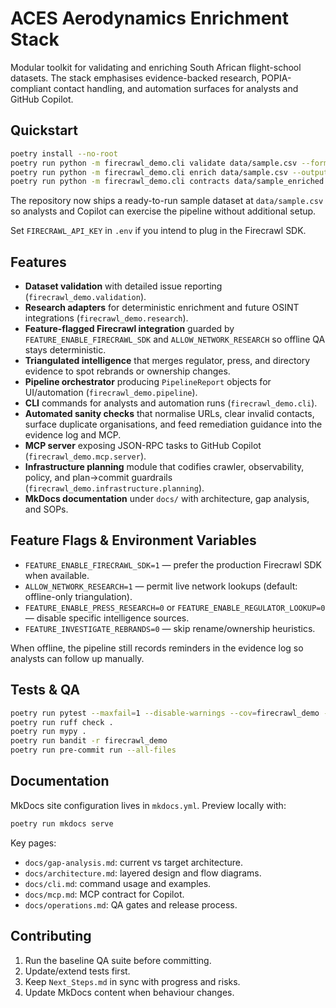# ACES Aerodynamics Enrichment Stack

Modular toolkit for validating and enriching South African flight-school datasets. The stack emphasises evidence-backed research, POPIA-compliant contact handling, and automation surfaces for analysts and GitHub Copilot.

## Quickstart

```bash
poetry install --no-root
poetry run python -m firecrawl_demo.cli validate data/sample.csv --format json
poetry run python -m firecrawl_demo.cli enrich data/sample.csv --output data/sample_enriched.csv
poetry run python -m firecrawl_demo.cli contracts data/sample_enriched.csv --format text
```

The repository now ships a ready-to-run sample dataset at `data/sample.csv` so analysts and Copilot can exercise the
pipeline without additional setup.

Set `FIRECRAWL_API_KEY` in `.env` if you intend to plug in the Firecrawl SDK.

## Features

- **Dataset validation** with detailed issue reporting (`firecrawl_demo.validation`).
- **Research adapters** for deterministic enrichment and future OSINT integrations (`firecrawl_demo.research`).
- **Feature-flagged Firecrawl integration** guarded by `FEATURE_ENABLE_FIRECRAWL_SDK` and `ALLOW_NETWORK_RESEARCH` so offline QA stays deterministic.
- **Triangulated intelligence** that merges regulator, press, and directory evidence to spot rebrands or ownership changes.
- **Pipeline orchestrator** producing `PipelineReport` objects for UI/automation (`firecrawl_demo.pipeline`).
- **CLI** commands for analysts and automation runs (`firecrawl_demo.cli`).
- **Automated sanity checks** that normalise URLs, clear invalid contacts, surface duplicate organisations, and feed
  remediation guidance into the evidence log and MCP.
- **MCP server** exposing JSON-RPC tasks to GitHub Copilot (`firecrawl_demo.mcp.server`).
- **Infrastructure planning** module that codifies crawler, observability, policy, and plan→commit guardrails (`firecrawl_demo.infrastructure.planning`).
- **MkDocs documentation** under `docs/` with architecture, gap analysis, and SOPs.

## Feature Flags & Environment Variables

- `FEATURE_ENABLE_FIRECRAWL_SDK=1` — prefer the production Firecrawl SDK when available.
- `ALLOW_NETWORK_RESEARCH=1` — permit live network lookups (default: offline-only triangulation).
- `FEATURE_ENABLE_PRESS_RESEARCH=0` or `FEATURE_ENABLE_REGULATOR_LOOKUP=0` — disable specific intelligence sources.
- `FEATURE_INVESTIGATE_REBRANDS=0` — skip rename/ownership heuristics.

When offline, the pipeline still records reminders in the evidence log so analysts can follow up manually.

## Tests & QA

```bash
poetry run pytest --maxfail=1 --disable-warnings --cov=firecrawl_demo --cov-report=term-missing
poetry run ruff check .
poetry run mypy .
poetry run bandit -r firecrawl_demo
poetry run pre-commit run --all-files
```

## Documentation

MkDocs site configuration lives in `mkdocs.yml`. Preview locally with:

```bash
poetry run mkdocs serve
```

Key pages:

- `docs/gap-analysis.md`: current vs target architecture.
- `docs/architecture.md`: layered design and flow diagrams.
- `docs/cli.md`: command usage and examples.
- `docs/mcp.md`: MCP contract for Copilot.
- `docs/operations.md`: QA gates and release process.

## Contributing

1. Run the baseline QA suite before committing.
2. Update/extend tests first.
3. Keep `Next_Steps.md` in sync with progress and risks.
4. Update MkDocs content when behaviour changes.
